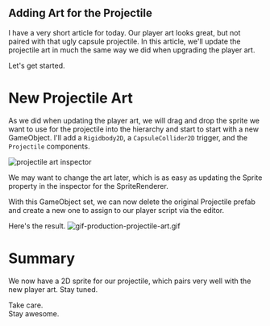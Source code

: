 ## Adding Art for the Projectile

I have a very short article for today. Our player art looks great, but not paired with that ugly capsule projectile. In this article, we'll update the projectile art in much the same way we did when upgrading the player art.

Let's get started.

# New Projectile Art
As we did when updating the player art, we will drag and drop the sprite we want to use for the projectile into the hierarchy and start to start with a new GameObject. I'll add a `Rigidbody2D`, a `CapsuleCollider2D` trigger, and the `Projectile` components.

![projectile art inspector](https://cdn.hashnode.com/res/hashnode/image/upload/v1648918188204/7XO33oqT1.png)

We may want to change the art later, which is as easy as updating the Sprite property in the inspector for the SpriteRenderer.

With this GameObject set, we can now delete the original Projectile prefab and create a new one to assign to our player script via the editor.

Here's the result.
![gif-production-projectile-art.gif](https://cdn.hashnode.com/res/hashnode/image/upload/v1648918317564/HW32gsIXh.gif)

# Summary
We now have a 2D sprite for our projectile, which pairs very well with the new player art. Stay tuned.

Take care.  
Stay awesome.